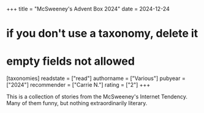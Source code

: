 +++
title = "McSweeney's Advent Box 2024"
date = 2024-12-24
# if you don't use a taxonomy, delete it
# empty fields not allowed
[taxonomies]
  readstate = ["read"]
  authorname = ["Various"]
  pubyear = ["2024"]
  recommender = ["Carrie N."]
  rating = ["2"]
+++

This is a collection of stories from the McSweeney's Internet Tendency. Many of them funny, but nothing extraordinarily literary.
